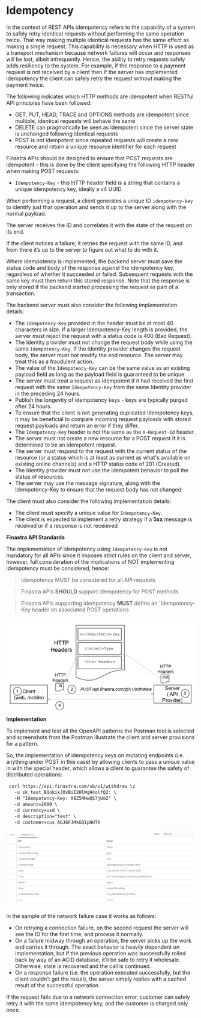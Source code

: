 # Idempotency

In the context of REST APIs idempotency refers to the capability of a
system to safely retry identical requests without performing the same
operation twice. That way making multiple identical requests has the
same effect as making a single request. This capability is necessary
when HTTP is used as a transport mechanism because network failures will
occur and responses will be lost, albeit infrequently. Hence, the
ability to retry requests safely adds resiliency to the system. For
example, if the response to a payment request is not received by a
client then if the server has implemented idempotency the client can
safely retry the request without making the payment twice.

The following indicates which HTTP methods are idempotent when RESTful
API principles have been followed:

-   GET, PUT, HEAD, TRACE and OPTIONS methods are idempotent since multiple,
    identical requests will behave the same
-   DELETE can pragmatically be seen as idempotent since the server
    state is unchanged following identical requests
-   POST is not idempotent since repeated requests will create a new
    resource and return a unique resource identifier for each request
    

Finastra APIs should be designed to ensure that POST requests are
idempotent - this is done by the client specifying the following HTTP
header when making POST requests:

-   `Idempotency-Key` - this HTTP header field is a string that contains
    a unique idempotency key, ideally a v4 UUID.

When performing a request, a client generates a unique ID ``idempotency-key`` to identify just that operation and sends it up to the server along with the normal payload.

The server receives the ID and correlates it with the state of the request on its end.

If the client notices a failure, it retries the request with the same ID, and from there it’s up to the server to figure out what to do with it.

Where idempotency is implemented, the backend server must save the
status code and body of the response against the idempotency key,
regardless of whether it succeeded or failed. Subsequent requests with
the same key must then return this stored response. Note that the
response is only stored if the backend started processing the request as
part of a transaction.

The backend server must also consider the following implementation
details:

-   The ```Idempotency-Key``` provided in the header must be at most 40 characters in size. 
    If a larger Idempotency-Key length is provided, the server must reject the request 
    with a status code is 400 (Bad Request).
-   The Identity provider must not change the request body while using the same ```Idempotency-Key```. 
    If the Identity provider changes the request body, the server must not modify the end resource. 
    The server may treat this as a fraudulent action.
-   The value of the `Idempotency-Key` can be the same value as an
    existing payload field as long as the payload field is guaranteed to
    be unique.
-   The server must treat a request as idempotent if it had received the first request with the same ```Idempotency-Key``` 
    from the same Identity provider in the preceding 24 hours.
-   Publish the longevity of idempotency keys - keys are typically
    purged after 24 hours.
-   To ensure that the client is not generating duplicated idempotency
    keys, it may be beneficial to compare incoming request payloads with
    stored request payloads and return an error if they differ.
-   The `Idempotency-Key` header is not the same as the `X-Request-Id`
    header.
-   The server must not create a new resource for a POST request if it is determined to be an idempotent request.
-   The server must respond to the request with the current status of the resource (or a status which is at least
    as current as what's available on existing online channels) and a HTTP status code of 201 (Created).
-   The Identity provider must not use the idempotent behavior to poll the status of resources.
-   The server may use the message signature, along with the Idempotency-Key to ensure that the request body has not changed.

The client must also consider the following implementation details:

-   The client must specify a unique value for `Idempotency-Key`.
-   The client is expected to implement a retry strategy if a **5xx**
    message is received or if a response is not receieved

**Finastra API Standards**

The implementation of idempotency using `Idempotency-Key` is not
mandatory for all APIs since it imposes strict rules on the client and
server, however, full consideration of the implications of NOT
implementing idempotency must be considered, hence:

> Idempotency MUST be considered for all API requests

> Finastra APIs **SHOULD** support idempotency for POST methods

> Finastra APIs supporting idempotency **MUST** define an
> \`Idempotency-Key header on associated POST operations

![idempotency http](images/idempotency_http_flow.png)

**Implementation**

To implement and test all the OpenAPI patterns the Postman tool is selected and screenshots from the Postman illustrate the client and server provisions for a pattern.

So, the implementation of idempotency keys on mutating endpoints (i.e. anything under POST in this case) by allowing clients to pass a unique value in with the special header,
which allows a client to guarantee the safety of distributed operations:

``` notoggle
 curl https://api.finastra.com/sb/v1/withdraw \z
   -u sk_test_BQokikJOvBiI2HlWgH4olfQ2: \
   -H "Idempotency-Key: A8Z5MHwQS7jUmZ" \
   -d amount=2000 \
   -d currency=usd \
   -d description="test" \
   -d customer=cus_AGJ6FJMkGQIpHUTX
```

![idempotency http](images/idempotency_postman.png)

In the sample of the network failure case it works as follows:

-   On retrying a connection failure, on the second request the server will see the ID for the first time, and process it normally.
-   On a failure midway through an operation, the server picks up the work and carries it through. The exact behavior is heavily dependent 
    on implementation, but if the previous operation was successfully rolled back by way of an ACID database, it’ll be safe to retry it wholesale. 
    Otherwise, state is recovered and the call is continued.
-   On a response failure (i.e. the operation executed successfully, but the client couldn’t get the result), the server simply replies with a cached result of the successful operation.

If the request fails due to a network connection error, customer can safely retry it with the same idempotency key, and the customer is charged only once.

